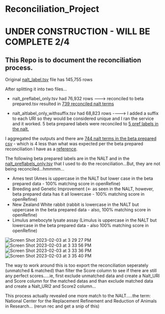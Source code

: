 # Reconciliation_Project

# UNDER CONSTRUCTION - WILL BE COMPLETE 2/4

## This  Repo  is  to  document  the  reconciliation  process. 

Original [nalt_label.tsv](https://github.com/dorisavedikian/Reconciliation_Project/blob/main/nalt_labels_DATA/nalt_labels.tsv) file has 145,755 rows

After splitting it into two files...

- nalt_preflabel_only.tsv had 76,932 rows ---> reconciled to beta prepared.tsv resulted in [739 reconciled nalt terms]()

- nalt_altlabel_only_withsuffix.tsv had 68,823 rows ----> I added a suffix to each URI so they would be considered unique and I ran the service and it worked. 5 beta prepared labels were reconciled to [5 pref labels in the nalt.](https://github.com/dorisavedikian/Reconciliation_Project/blob/main/Reconciled/beta%20prepared_reconciled_2alt_labels_withsuffix_only.xlsx)


I aggregated the outputs and there are [744 nalt terms in the beta prepared csv]() - which is 4 less than what was expected per the beta prepared reconciliation I have as a [reference](https://github.com/dorisavedikian/Reconciliation_Project/blob/main/Reconciled/beta%20prepared_reconciled_4_reference.csv).

The following beta prepared labels are in the NALT and in the [nalt_preflabels_only.tsv](https://github.com/dorisavedikian/Reconciliation_Project/blob/main/nalt_labels_DATA/nalt_preflabels_only.tsv) that I used to do the reconciliation...But, they are not being reconciled...hmmmm...

- Ames test (Ames is uppercase in the NALT but lower case in the beta prepared data - 100% matching score in openRefine)
- Breeding and Genetic Improvement (<- as seen in the NALT, however, beta prepared data has it all lowercase - 100% matching score in openRefine)
- New Zealand White rabbit (rabbit is lowercase in the NALT but uppercase in the beta prepared data - also, 100% matching score in openRefine)
- Limulus amebocyte lysate assay (Limulus is uppercase in the NALT but lowercase in the beta prepared data - also 100% matching score in openRefine)

![Screen Shot 2023-02-03 at 3 29 27 PM](https://user-images.githubusercontent.com/109038399/216729925-90ccd491-7d78-44d9-839b-1c15d48ae3df.png)
![Screen Shot 2023-02-03 at 3 33 56 PM](https://user-images.githubusercontent.com/109038399/216730044-c0269078-bb88-450a-b9ba-60b795dd1584.png)
![Screen Shot 2023-02-03 at 3 33 36 PM](https://user-images.githubusercontent.com/109038399/216730053-2bb478f4-9f81-4d3a-8fcc-66b8225d9dcb.png)
![Screen Shot 2023-02-03 at 3 35 40 PM](https://user-images.githubusercontent.com/109038399/216730175-f6add698-a535-4e1e-befd-c66cb52c149f.png)


The way to work around this is too export the reconciliation seperately (unmatched & matched) than filter the Score column to see if there are still any perfect scores.....ie, first exclude unmatched data and create a Nalt_URI and Score column for the matched datas and than exclude matched data and create a Nalt_URI2 and Score2 column... 

This process actually revealed one more match to the NALT.....the term: National Center for the Replacement Refinement and Reduction of Animals in Research...
(rerun rec and get a snip of this)
